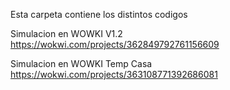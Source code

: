 Esta carpeta contiene los distintos codigos

Simulacion en WOWKI V1.2
https://wokwi.com/projects/362849792761156609

Simulacion en WOWKI Temp Casa
https://wokwi.com/projects/363108771392686081

